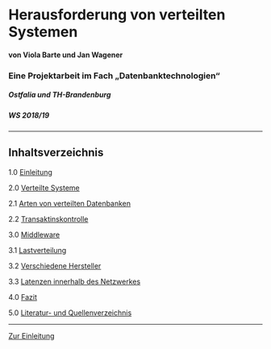 # Herausforderung von verteilten Systemen
#### von Viola Barte und Jan Wagener
### Eine Projektarbeit im Fach „Datenbanktechnologien“
##### Ostfalia und TH-Brandenburg
##### WS 2018/19

-----

## Inhaltsverzeichnis

1.0 [Einleitung](1_Einleitung.md)

2.0 [Verteilte Systeme](2_Verteilte_Systeme.md)

2.1 [Arten von verteilten Datenbanken](2.1_Arten_von_verteilten_Datenbanken.md)

2.2 [Transaktinskontrolle](2.2_Transaktinskontrolle.md)

3.0 [Middleware](3_Middleware.md)

3.1 [Lastverteilung](3.1_Lastverteilung.md)

3.2 [Verschiedene Hersteller](3.2_Verschiedene_Hersteller.md)

3.3 [Latenzen innerhalb des Netzwerkes](3.3_Latenzen_innerhalb_des_Netzwerkes.md)

4.0 [Fazit](4_Fazit.md)

5.0 [Literatur- und Quellenverzeichnis](Literatur-_und_Quellenverzeichnis.md)

-----
[Zur Einleitung](1_Einleitung.md) 
